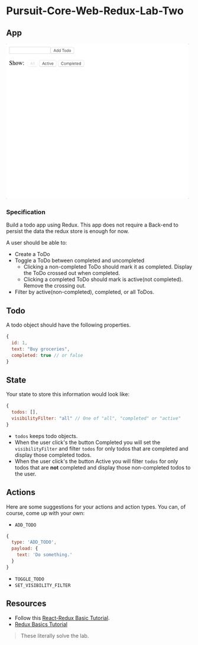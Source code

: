 # Pursuit-Core-Web-Redux-Lab-Two

## App
![ReduxToDos](./ReduxToDos.gif)


### Specification
Build a todo app using Redux. This app does not require a Back-end to persist the data the redux store is enough for now. 

A user should be able to:
- Create a ToDo
- Toggle a ToDo between completed and uncompleted
  - Clicking a non-completed ToDo should mark it as completed. Display the ToDo crossed out when completed.
  - Clicking a completed ToDo should mark is active(not completed). Remove the crossing out.
- Filter by active(non-completed), completed, or all ToDos.

## Todo
A todo object should have the following properties.
```js
{
  id: 1,
  text: "Buy groceries",
  completed: true // or false
}
```

## State
Your state to store this information would look like:
```js
{
  todos: [],
  visibilityFilter: "all" // One of "all", "completed" or "active"
}
```

* `todos` keeps todo objects. 
* When the user click's the button Completed you will set the `visibilityFilter` and filter `todos` for only todos that are completed and display those completed todos.
* When the user click's the button Active you will filter `todos` for only todos that are **not** completed and display those non-completed todos to the user.

## Actions
Here are some suggestions for your actions and action types. You can, of course, come up with your own:
* `ADD_TODO`

```js
{
  type: 'ADD_TODO',
  payload: {
    text: 'Do something.'  
  }
}
```

* `TOGGLE_TODO`
* `SET_VISIBILITY_FILTER` 


## Resources
* Follow this [React-Redux Basic Tutorial](https://react-redux.js.org/introduction/basic-tutorial). 
* [Redux Basics Tutorial](https://redux.js.org/basics/basic-tutorial)
>These literally solve the lab.
